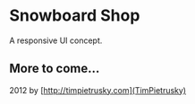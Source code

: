 # Snowboard Shop 
A responsive UI concept. 


## More to come...

2012 by [http://timpietrusky.com](TimPietrusky)